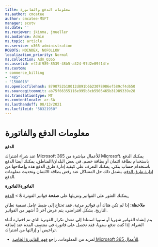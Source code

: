 ```yaml
---
title: معلومات الدفع والفاتورة
ms.author: cmcatee
author: cmcatee-MSFT
manager: scotv
ms.date: ''
ms.reviewer: jkinma, jmueller
ms.audience: Admin
ms.topic: article
ms.service: o365-administration
ROBOTS: NOINDEX, NOFOLLOW
localization_priority: Normal
ms.collection: Adm_O365
ms.assetid: ef2df989-8539-48b5-a324-97d2e09f14fe
ms.custom:
- commerce_billing
- "485"
- "1500018"
ms.openlocfilehash: 8790752b10012d891b6b23078986ef589cf4d650
ms.sourcegitcommit: ab75f66355116e995b3cb5505465b31989339e28
ms.translationtype: MT
ms.contentlocale: ar-SA
ms.lasthandoff: 08/13/2021
ms.locfileid: "58321950"
---
```

# <a name="invoice-and-payment-information"></a>معلومات الدفع والفاتورة

**الدفع**

عند شراء اشتراك Microsoft 365 للأعمال مباشرة من Microsoft، يمكنك الدفع باستخدام بطاقة ائتمان أو بطاقة خصم.  في بعض البلدان/المناطق، يمكنك أيضا الدفع باستخدام حساب بنكي.  يمكنك التعرف على كيفية إدارة طرق الدفع هذه وإصلاحها من [إدارة طرق الدفع](https://docs.microsoft.com/microsoft-365/commerce/billing-and-payments/manage-payment-methods). يشمل ذلك حل المشاكل عند رفض بطاقة الائتمان وتحديث معلومات الدفع.

**الفاتورة/الفاتورة**

يمكنك العثور على الفواتير وتنزيلها على **صفحة** فواتير الفوترة &  >  [الدفع.](https://go.microsoft.com/fwlink/p/?linkid=848039)  

**ملاحظة:** إذا لم تكن هناك أي فواتير مرئية، فقد تحتاج إلى ضبط عامل تصفية نطاق التاريخ.  بشكل افتراضي، يتم عرض آخر 3 أشهر من الفواتير.

يتم إنشاء الفواتير شهريا أو سنويا استنادا إلى معدل تكرار الفوترة الذي تم اختياره أثناء الشراء.  إذا كنت تدفع سنويا، فقد تحصل على فاتورة في منتصف المدة عند إضافة تراخيص أو إزالتها من اشتراك.

- لمزيد من المعلومات، راجع [فهم الفاتورة الخاصة Microsoft 365 للأعمال](https://docs.microsoft.com/microsoft-365/commerce/billing-and-payments/understand-your-invoice2).